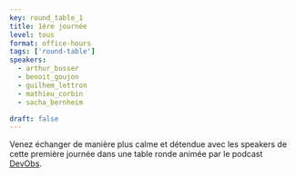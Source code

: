 ```yaml
---
key: round_table_1
title: 1ère journée
level: tous
format: office-hours
tags: ['round-table']
speakers:
  - arthur_busser
  - benoit_goujon
  - guilhem_lettron
  - mathieu_corbin
  - sacha_bernheim

draft: false
---
```

Venez échanger de manière plus calme et détendue avec les speakers de cette première journée dans une table ronde animée par le podcast [DevObs](https://devobs.p7t.tech/).
